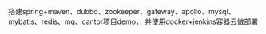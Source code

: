搭建spring+maven、dubbo、zookeeper、gateway、apollo、mysql、mybatis、redis、mq、cantor项目demo， 并使用docker+jenkins容器云做部署